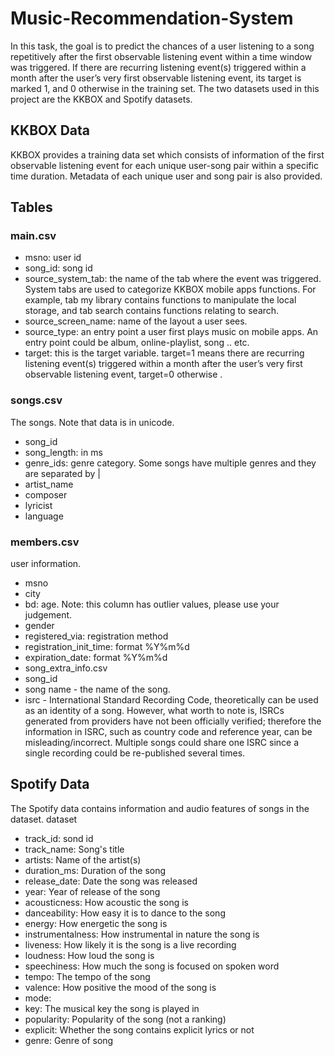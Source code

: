 # Music-Recommendation-System

In this task, the goal is to predict the chances of a user listening to a song repetitively after the first observable listening event within a time window was triggered. If there are recurring listening event(s) triggered within a month after the user’s very first observable listening event, its target is marked 1, and 0 otherwise in the training set. The two datasets used in this project are the KKBOX and Spotify datasets.

## KKBOX Data
KKBOX provides a training data set which consists of information of the first observable listening event for each unique user-song pair within a specific time duration. Metadata of each unique user and song pair is also provided.
## Tables
### main.csv
* msno: user id
* song_id: song id
* source_system_tab: the name of the tab where the event was triggered. System tabs are used to categorize KKBOX mobile apps functions. For example, tab my library contains functions to manipulate the local storage, and tab search contains functions relating to search.
* source_screen_name: name of the layout a user sees.
* source_type: an entry point a user first plays music on mobile apps. An entry point could be album, online-playlist, song .. etc.
* target: this is the target variable. target=1 means there are recurring listening event(s) triggered within a month after the user’s very first observable listening event, target=0 otherwise .
### songs.csv 
The songs. Note that data is in unicode.
* song_id
* song_length: in ms
* genre_ids: genre category. Some songs have multiple genres and they are separated by |
* artist_name
* composer
* lyricist
* language
### members.csv
user information.
* msno
* city
* bd: age. Note: this column has outlier values, please use your judgement.
* gender
* registered_via: registration method
* registration_init_time: format %Y%m%d
* expiration_date: format %Y%m%d
* song_extra_info.csv
* song_id
* song name - the name of the song.
* isrc - International Standard Recording Code, theoretically can be used as an identity of a song. However, what worth to note is, ISRCs generated from providers have not been officially verified; therefore the information in ISRC, such as country code and reference year, can be misleading/incorrect. Multiple songs could share one ISRC since a single recording could be re-published several times.

## Spotify Data
The Spotify data contains information and audio features of songs in the dataset.
dataset
* track_id: sond id
* track_name: Song's title
* artists: Name of the artist(s)
* duration_ms: Duration of the song
* release_date: Date the song was released
* year: Year of release of the song
* acousticness: How acoustic the song is
* danceability: How easy it is to dance to the song
* energy: How energetic the song is
* instrumentalness: How instrumental in nature the song is
* liveness: How likely it is the song is a live recording
* loudness: How loud the song is
* speechiness: How much the song is focused on spoken word
* tempo: The tempo of the song
* valence: How positive the mood of the song is
* mode:
* key: The musical key the song is played in
* popularity: Popularity of the song (not a ranking)
* explicit: Whether the song contains explicit lyrics or not
* genre: Genre of song

